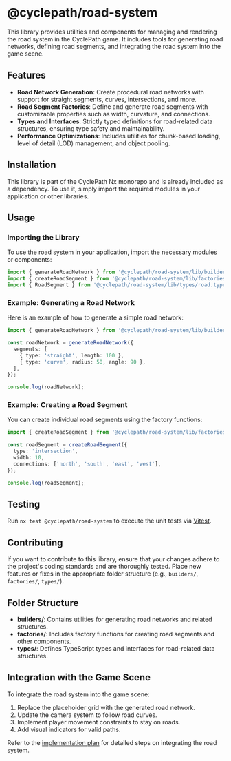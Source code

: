 # @cyclepath/road-system

This library provides utilities and components for managing and rendering the road system in the CyclePath game. It includes tools for generating road networks, defining road segments, and integrating the road system into the game scene.

## Features

- **Road Network Generation**: Create procedural road networks with support for straight segments, curves, intersections, and more.
- **Road Segment Factories**: Define and generate road segments with customizable properties such as width, curvature, and connections.
- **Types and Interfaces**: Strictly typed definitions for road-related data structures, ensuring type safety and maintainability.
- **Performance Optimizations**: Includes utilities for chunk-based loading, level of detail (LOD) management, and object pooling.

## Installation

This library is part of the CyclePath Nx monorepo and is already included as a dependency. To use it, simply import the required modules in your application or other libraries.

## Usage

### Importing the Library

To use the road system in your application, import the necessary modules or components:

```typescript
import { generateRoadNetwork } from '@cyclepath/road-system/lib/builders/road-network.builder';
import { createRoadSegment } from '@cyclepath/road-system/lib/factories/road-segment.factory';
import { RoadSegment } from '@cyclepath/road-system/lib/types/road.types';
```

### Example: Generating a Road Network

Here is an example of how to generate a simple road network:

```typescript
import { generateRoadNetwork } from '@cyclepath/road-system/lib/builders/road-network.builder';

const roadNetwork = generateRoadNetwork({
  segments: [
    { type: 'straight', length: 100 },
    { type: 'curve', radius: 50, angle: 90 },
  ],
});

console.log(roadNetwork);
```

### Example: Creating a Road Segment

You can create individual road segments using the factory functions:

```typescript
import { createRoadSegment } from '@cyclepath/road-system/lib/factories/road-segment.factory';

const roadSegment = createRoadSegment({
  type: 'intersection',
  width: 10,
  connections: ['north', 'south', 'east', 'west'],
});

console.log(roadSegment);
```

## Testing

Run `nx test @cyclepath/road-system` to execute the unit tests via [Vitest](https://vitest.dev/).

## Contributing

If you want to contribute to this library, ensure that your changes adhere to the project's coding standards and are thoroughly tested. Place new features or fixes in the appropriate folder structure (e.g., `builders/`, `factories/`, `types/`).

## Folder Structure

- **builders/**: Contains utilities for generating road networks and related structures.
- **factories/**: Includes factory functions for creating road segments and other components.
- **types/**: Defines TypeScript types and interfaces for road-related data structures.

## Integration with the Game Scene

To integrate the road system into the game scene:

1. Replace the placeholder grid with the generated road network.
2. Update the camera system to follow road curves.
3. Implement player movement constraints to stay on roads.
4. Add visual indicators for valid paths.

Refer to the [implementation plan](../../docs/implementation%20plan.md) for detailed steps on integrating the road system.
